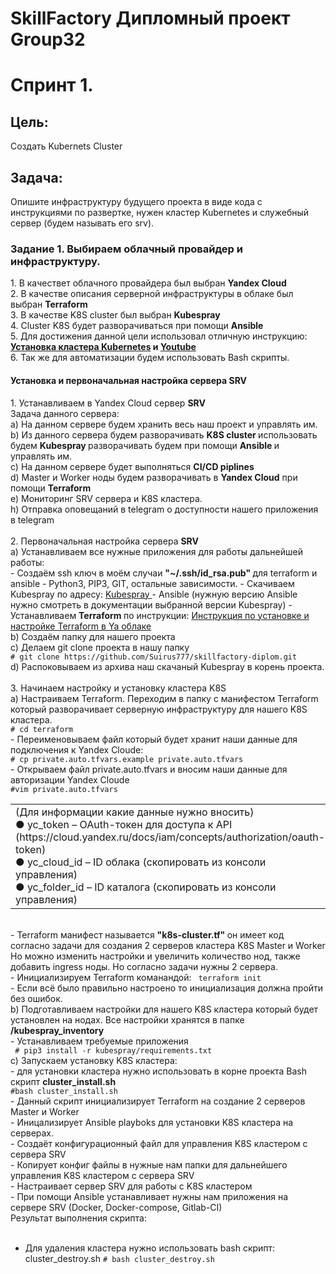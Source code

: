 # SkillFactory Дипломный проект Group32

<H1> Спринт 1. </H1>
<H2> Цель: </H2>
Создать Kubernets Cluster <br>
<H2> Задача: </H2> 
Опишите инфраструктуру будущего проекта в виде кода с инструкциями по развертке, нужен кластер Kubernetes и служебный сервер (будем называть его srv). <br>
<H3>Задание 1. Выбираем облачный провайдер и инфраструктуру. </h3>
1. В качествет облачного провайдера был выбран <b> Yandex Cloud</b> <br>
2. В качестве описания серверной инфраструктуры в облаке был выбран <b>Terraform</b> <br>
3. В качестве K8S cluster был выбран <b>Kubespray</b> <br>
4. Cluster K8S будет разворачиваться при помощи <b>Ansible</b> <br>
5. Для достижения данной цели использовал отличную инструкцию: <b><a href="https://git.cloud-team.ru/lections/kubernetes_setup/raw/master/presentation.pdf">Установка кластера Kubernetes</a> и <a href="https://www.youtube.com/watch?v=WFXlr0bVTAQ">Youtube</a> </b><br>
6. Так же для автоматизации будем использовать Bash скрипты.
<br>
<H4> Установка и первоначальная настройка сервера <b> SRV </b> </H4>
1. Устанавливаем в Yandex Cloud сервер <b> SRV </b> <br>
Задача данного сервера: <br>
a) На данном сервере будем хранить весь наш проект и управлять им. <br>
b) Из данного сервера будем разворачивать <b> K8S cluster </b> использовать будем <b> Kubespray </b> разворачивать будем при помощи <b> Ansible </b> и управлять им.<br>
с) На данном сервере будет выполняться <b> CI/CD piplines </b> <br>
d) Master и Worker ноды будем разворачивать в <b> Yandex Cloud</b> при помощи <b>Terraform</b> <br>
e) Мониторинг SRV сервера и K8S кластера.<br>
h) Отправка оповещаний в telegram о доступности нашего приложения в telegram <br> 
<br>
2. Первоначальная настройка сервера <b> SRV </b>  <br>
a) Устанавливаем все нужные приложения для работы дальнейшей работы: <br>
   - Создаём ssh ключ в моём случаи <b> "~/.ssh/id_rsa.pub" </b> для terraform и ansible 
   - Python3, PIP3, GIT, остальные зависимости.  
   - Скачиваем Kubespray по адресу: <a href="https://github.com/kubernetes-sigs/kubespray/releases/tag/v2.19.0"> Kubespray </a>
   - Ansible (нужную версию Ansible нужно смотреть в документации выбранной версии Kubespray)
   - Устанавливаем <b> Terraform </b> по инструкции: <a href="https://cloud.yandex.ru/docs/tutorials/infrastructure-management/terraform-quickstart"> Инструкция по установке и настройке Terraform в Ya облаке</a> <br>
b) Создаём папку для нашего проекта <br>
c) Делаем git clone проекта в нашу папку <br>
<code># git clone https://github.com/Suirus777/skillfactory-diplom.git </code><br>
d) Распоковываем из архива наш скачаный Kubespray в корень проекта. <br>
<br>
3. Начинаем настройку и установку кластера K8S <br> 
   a) Настраиваем Terraform. Переходим в папку с манифестом Terraform который разворачивает серверную инфраструктуру для нашего K8S кластера.<br>
<code># cd terraform </code> <br>
   - Переименовываем файл который будет хранит наши данные для подключения к Yandex Cloude: <br>
<code># cp private.auto.tfvars.example private.auto.tfvars </code> <br>
   - Открываем файл private.auto.tfvars и вносим наши данные для авторизации Yandex Cloude <br>
<code>#vim private.auto.tfvars </code> <br>
<table> <tr><td>(Для информации какие данные нужно вносить)<br>
● yc_token – OAuth-токен для доступа к API  <br>
(https://cloud.yandex.ru/docs/iam/concepts/authorization/oauth-token) <br>
● yc_cloud_id – ID облака (скопировать из консоли управления) <br>
● yc_folder_id – ID каталога (скопировать из консоли управления) <br>
</td></tr></table> <br>
   - Terraform манифест называется <b> "k8s-cluster.tf" </b> он имеет код согласно задачи для создания 2 серверов кластера K8S Master и Worker <br>
Но можно изменить настройки и увеличить количество нод, также добавить ingress ноды. Но согласно задачи нужны 2 сервера.<br>
   - Инициализируем Terraform команандой:
<code> terraform init </code> <br>
   - Если всё было правильно настроено то инициализация должна пройти без ошибок.  <br>
b) Подготавливаем настройки для нашего K8S кластера который будет установлен на нодах. Все настройки хранятся в папке <b>/kubespray_inventory</b> <br> 
   - Устанавливаем требуемые приложения <br>
<code> # pip3 install -r kubespray/requirements.txt </code> <br>
с) Запускаем установку K8S кластера: <br>
   - для установки кластера нужно использовать в корне проекта Bash скрипт <b>cluster_install.sh </b><br>
<code>#bash cluster_install.sh </code> <br>
- Данный скрипт инициализирует Terraform на создание 2 серверов Master и Worker <br>
- Иницализирует Ansible playboks для установки K8S кластера на серверах.<br>
- Создаёт конфигурационный файл для управления K8S кластером с сервера SRV <br>
- Копирует конфиг файлы в нужные нам папки для дальнейшего управления K8S кластером с сервера SRV <br>
- Настраивает сервер SRV для работы с K8S кластером  <br>
- При помощи Ansible устанавливает нужны нам приложения на сервере SRV (Docker, Docker-compose, Gitlab-CI) <br>
Результат выполнения скрипта: <br>
<img="https://github.com/Suirus777/skillfactory-diplom/blob/main/images/K8S_cluster_create.JPG> <br>

- Для удаления кластера нужно использовать bash скрипт: cluster_destroy.sh
<code># bash cluster_destroy.sh </code><br>



